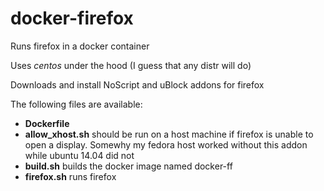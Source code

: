 # docker-firefox
Runs firefox in a docker container

Uses *centos* under the hood (I guess that any distr will do)

Downloads and install NoScript and uBlock addons for firefox

The following files are available:
- **Dockerfile** 
- **allow_xhost.sh** should be run on a host machine if firefox is unable to open a display. Somewhy my fedora host worked without this addon while ubuntu 14.04 did not
- **build.sh** builds the docker image named docker-ff
- **firefox.sh** runs firefox
